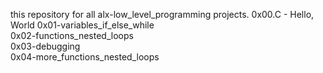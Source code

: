 this repository for all alx-low_level_programming projects. 
0x00.C - Hello, World
0x01-variables_if_else_while  
0x02-functions_nested_loops  
0x03-debugging  
0x04-more_functions_nested_loops

